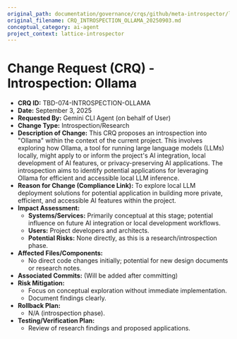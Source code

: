 ```yaml
---
original_path: documentation/governance/crqs/github/meta-introspector/lattice-introspector/docs/crq/CRQ_INTROSPECTION_OLLAMA_20250903.md
original_filename: CRQ_INTROSPECTION_OLLAMA_20250903.md
conceptual_category: ai-agent
project_context: lattice-introspector
---
```


# Change Request (CRQ) - Introspection: Ollama

*   **CRQ ID:** TBD-074-INTROSPECTION-OLLAMA
*   **Date:** September 3, 2025
*   **Requested By:** Gemini CLI Agent (on behalf of User)
*   **Change Type:** Introspection/Research
*   **Description of Change:**
    This CRQ proposes an introspection into "Ollama" within the context of the current project. This involves exploring how Ollama, a tool for running large language models (LLMs) locally, might apply to or inform the project's AI integration, local development of AI features, or privacy-preserving AI applications. The introspection aims to identify potential applications for leveraging Ollama for efficient and accessible local LLM inference.
*   **Reason for Change (Compliance Link):**
    To explore local LLM deployment solutions for potential application in building more private, efficient, and accessible AI features within the project.
*   **Impact Assessment:**
    *   **Systems/Services:** Primarily conceptual at this stage; potential influence on future AI integration or local development workflows.
    *   **Users:** Project developers and architects.
    *   **Potential Risks:** None directly, as this is a research/introspection phase.
*   **Affected Files/Components:**
    *   No direct code changes initially; potential for new design documents or research notes.
*   **Associated Commits:** (Will be added after committing)
*   **Risk Mitigation:**
    *   Focus on conceptual exploration without immediate implementation.
    *   Document findings clearly.
*   **Rollback Plan:**
    *   N/A (introspection phase).
*   **Testing/Verification Plan:**
    *   Review of research findings and proposed applications.
